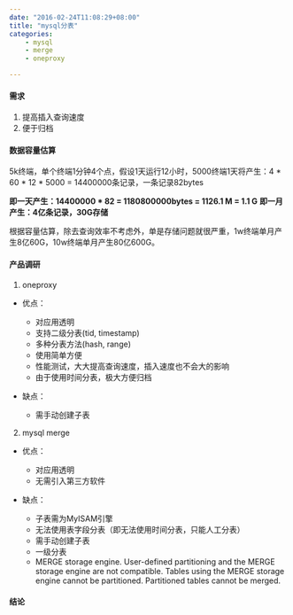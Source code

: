 ```yaml
---
date: "2016-02-24T11:08:29+08:00"
title: "mysql分表"
categories:
    - mysql
    - merge
    - oneproxy

---
```

#### 需求
1. 提高插入查询速度
2. 便于归档

#### 数据容量估算
5k终端，单个终端1分钟4个点，假设1天运行12小时，5000终端1天将产生：4 * 60 * 12 * 5000 = 14400000条记录，一条记录82bytes 

**即一天产生：14400000 * 82 = 1180800000bytes = 1126.1 M = 1.1 G**
**即一月产生：4亿条记录，30G存储**

根据容量估算，除去查询效率不考虑外，单是存储问题就很严重，1w终端单月产生8亿60G，10w终端单月产生80亿600G。

#### 产品调研
1. oneproxy

  + 优点：
     + 对应用透明
     + 支持二级分表(tid, timestamp)
     + 多种分表方法(hash, range)
     + 使用简单方便
     + 性能测试，大大提高查询速度，插入速度也不会大的影响
     + 由于使用时间分表，极大方便归档
  
  + 缺点：
     + 需手动创建子表

2. mysql merge
  + 优点：
     + 对应用透明
     + 无需引入第三方软件
    
  + 缺点：
     + 子表需为MyISAM引擎
     + 无法使用表字段分表（即无法使用时间分表，只能人工分表）
     + 需手动创建子表
     + 一级分表
     + MERGE storage engine.  User-defined partitioning and the MERGE storage engine are not compatible.
     Tables using the MERGE storage engine cannot be partitioned. Partitioned tables cannot be merged.

#### 结论

